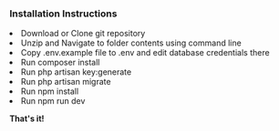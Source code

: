 <h3>Installation Instructions</h3>
<li>Download or Clone git repository</li>
<li>Unzip and Navigate to folder contents using command line</li>
<li>Copy .env.example file to .env and edit database credentials there</li>
<li>Run composer install</li>
<li>Run php artisan key:generate</li>
<li>Run php artisan migrate</li>
<li>Run npm install</li>
<li>Run npm run dev</li>
<p><b>That's it!</b></p>
